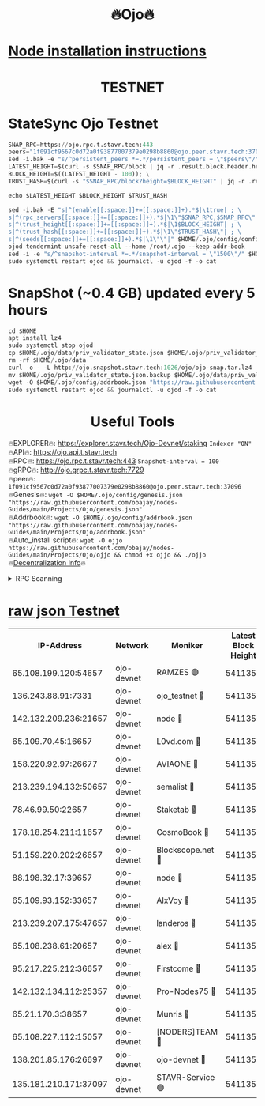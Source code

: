 <h1 align="center"> 🔥Ojo🔥</h1>

[Node installation instructions](https://github.com/obajay/nodes-Guides/tree/main/Projects/Ojo)
=

<h1 align="center"> TESTNET</h1>

# StateSync Ojo Testnet
```python
SNAP_RPC=https://ojo.rpc.t.stavr.tech:443
peers="1f091cf9567c0d72a0f93877007379e0298b8860@ojo.peer.stavr.tech:37096"
sed -i.bak -e "s/^persistent_peers *=.*/persistent_peers = \"$peers\"/" $HOME/.ojo/config/config.toml
LATEST_HEIGHT=$(curl -s $SNAP_RPC/block | jq -r .result.block.header.height); \
BLOCK_HEIGHT=$((LATEST_HEIGHT - 100)); \
TRUST_HASH=$(curl -s "$SNAP_RPC/block?height=$BLOCK_HEIGHT" | jq -r .result.block_id.hash)

echo $LATEST_HEIGHT $BLOCK_HEIGHT $TRUST_HASH

sed -i.bak -E "s|^(enable[[:space:]]+=[[:space:]]+).*$|\1true| ; \
s|^(rpc_servers[[:space:]]+=[[:space:]]+).*$|\1\"$SNAP_RPC,$SNAP_RPC\"| ; \
s|^(trust_height[[:space:]]+=[[:space:]]+).*$|\1$BLOCK_HEIGHT| ; \
s|^(trust_hash[[:space:]]+=[[:space:]]+).*$|\1\"$TRUST_HASH\"| ; \
s|^(seeds[[:space:]]+=[[:space:]]+).*$|\1\"\"|" $HOME/.ojo/config/config.toml
ojod tendermint unsafe-reset-all --home /root/.ojo --keep-addr-book
sed -i -e "s/^snapshot-interval *=.*/snapshot-interval = \"1500\"/" $HOME/.ojo/config/app.toml
sudo systemctl restart ojod && journalctl -u ojod -f -o cat
```
# SnapShot (~0.4 GB) updated every 5 hours
```python
cd $HOME
apt install lz4
sudo systemctl stop ojod
cp $HOME/.ojo/data/priv_validator_state.json $HOME/.ojo/priv_validator_state.json.backup
rm -rf $HOME/.ojo/data
curl -o - -L http://ojo.snapshot.stavr.tech:1026/ojo/ojo-snap.tar.lz4 | lz4 -c -d - | tar -x -C $HOME/.ojo --strip-components 2
mv $HOME/.ojo/priv_validator_state.json.backup $HOME/.ojo/data/priv_validator_state.json
wget -O $HOME/.ojo/config/addrbook.json "https://raw.githubusercontent.com/obajay/nodes-Guides/main/Projects/Ojo/addrbook.json"
sudo systemctl restart ojod && journalctl -u ojod -f -o cat
```
 <h1 align="center"> Useful Tools</h1>

🔥EXPLORER🔥:        https://explorer.stavr.tech/Ojo-Devnet/staking        `Indexer "ON"` \
🔥API🔥:                     https://ojo.api.t.stavr.tech \
🔥RPC🔥:                    https://ojo.rpc.t.stavr.tech:443              `Snapshot-interval = 100` \
🔥gRPC🔥:                  http://ojo.grpc.t.stavr.tech:7729 \
🔥peer🔥:                   `1f091cf9567c0d72a0f93877007379e0298b8860@ojo.peer.stavr.tech:37096` \
🔥Genesis🔥:    ```wget -O $HOME/.ojo/config/genesis.json "https://raw.githubusercontent.com/obajay/nodes-Guides/main/Projects/Ojo/genesis.json"``` \
🔥Addrbook🔥:    ```wget -O $HOME/.ojo/config/addrbook.json "https://raw.githubusercontent.com/obajay/nodes-Guides/main/Projects/Ojo/addrbook.json"``` \
🔥Auto_install script🔥: ```wget -O ojjo https://raw.githubusercontent.com/obajay/nodes-Guides/main/Projects/Ojo/ojjo && chmod +x ojjo && ./ojjo``` \
🔥[Decentralization Info](https://github.com/obajay/StateSync-snapshots/tree/main/Projects/Ojo/Decentralization)🔥



<details>
<summary>RPC Scanning</summary>

<h2 align="center"> We scan nodes in real time every 4 hours. And we provide the final result of RPC endpoints.
We cannot influence the operation of these nodes in any way. </h2>


```python
If Voting Power is higher than 0 --> then the Node is a validator of the network and may be subject to attack and be a potential threat to the chain.
```
```python
We marked such validators with a red symbol
```

</details>

[raw json Testnet](https://rpc-check.ojot.stavr.tech/ojot/rpc-ojot-result.json)
=


<table><tr><th>IP-Address</th><th>Network</th><th>Moniker</th><th>Latest Block Height</th><th>Earliest Block Height</th><th>Catching Up</th><th>Tx Index</th><th>Voting Power</th><th>Scan Time</th></tr><tr><td>65.108.199.120:54657</td><td>ojo-devnet</td><td>RAMZES 🟢</td><td>5411352</td><td>306156</td><td>False</td><td>on</td><td>0</td><td>2024-02-13T01:57:50.069959346UTC</td></tr><tr><td>136.243.88.91:7331</td><td>ojo-devnet</td><td>ojo_testnet 🔴</td><td>5411353</td><td>308845</td><td>False</td><td>on</td><td>1000</td><td>2024-02-13T01:57:56.546204180UTC</td></tr><tr><td>142.132.209.236:21657</td><td>ojo-devnet</td><td>node 🔴</td><td>5411355</td><td>350001</td><td>False</td><td>on</td><td>1999</td><td>2024-02-13T01:58:10.090196672UTC</td></tr><tr><td>65.109.70.45:16657</td><td>ojo-devnet</td><td>L0vd.com 🔴</td><td>5411357</td><td>695918</td><td>False</td><td>off</td><td>998</td><td>2024-02-13T01:58:18.098119911UTC</td></tr><tr><td>158.220.92.97:26677</td><td>ojo-devnet</td><td>AVIAONE 🔴</td><td>5411354</td><td>2754001</td><td>False</td><td>on</td><td>19926</td><td>2024-02-13T01:58:05.129466872UTC</td></tr><tr><td>213.239.194.132:50657</td><td>ojo-devnet</td><td>semalist 🔴</td><td>5411352</td><td>3223522</td><td>False</td><td>on</td><td>21037</td><td>2024-02-13T01:57:50.386849509UTC</td></tr><tr><td>78.46.99.50:22657</td><td>ojo-devnet</td><td>Staketab 🔴</td><td>5411357</td><td>4254801</td><td>False</td><td>on</td><td>1276</td><td>2024-02-13T01:58:18.387113766UTC</td></tr><tr><td>178.18.254.211:11657</td><td>ojo-devnet</td><td>CosmoBook 🔴</td><td>5411356</td><td>4392001</td><td>False</td><td>off</td><td>1047</td><td>2024-02-13T01:58:12.562401915UTC</td></tr><tr><td>51.159.220.202:26657</td><td>ojo-devnet</td><td>Blockscope.net 🔴</td><td>5411352</td><td>4425001</td><td>False</td><td>on</td><td>1878</td><td>2024-02-13T01:57:49.310528978UTC</td></tr><tr><td>88.198.32.17:39657</td><td>ojo-devnet</td><td>node 🔴</td><td>5411356</td><td>4710001</td><td>False</td><td>on</td><td>95402</td><td>2024-02-13T01:58:12.789924585UTC</td></tr><tr><td>65.109.93.152:33657</td><td>ojo-devnet</td><td>AlxVoy 🔴</td><td>5411355</td><td>4943001</td><td>False</td><td>on</td><td>4491415</td><td>2024-02-13T01:58:09.854636883UTC</td></tr><tr><td>213.239.207.175:47657</td><td>ojo-devnet</td><td>landeros 🔴</td><td>5411354</td><td>4967924</td><td>False</td><td>off</td><td>11083</td><td>2024-02-13T01:58:05.448208074UTC</td></tr><tr><td>65.108.238.61:20657</td><td>ojo-devnet</td><td>alex 🔴</td><td>5411352</td><td>5131001</td><td>False</td><td>on</td><td>11359</td><td>2024-02-13T01:57:49.686456926UTC</td></tr><tr><td>95.217.225.212:36657</td><td>ojo-devnet</td><td>Firstcome 🔴</td><td>5411353</td><td>5251946</td><td>False</td><td>on</td><td>13566</td><td>2024-02-13T01:57:56.228766231UTC</td></tr><tr><td>142.132.134.112:25357</td><td>ojo-devnet</td><td>Pro-Nodes75 🔴</td><td>5411352</td><td>5311352</td><td>False</td><td>on</td><td>24651</td><td>2024-02-13T01:57:53.514876962UTC</td></tr><tr><td>65.21.170.3:38657</td><td>ojo-devnet</td><td>Munris 🔴</td><td>5411353</td><td>5311353</td><td>False</td><td>off</td><td>20123</td><td>2024-02-13T01:57:55.891462153UTC</td></tr><tr><td>65.108.227.112:15057</td><td>ojo-devnet</td><td>[NODERS]TEAM 🔴</td><td>5411357</td><td>5311357</td><td>False</td><td>off</td><td>9999</td><td>2024-02-13T01:58:17.469938388UTC</td></tr><tr><td>138.201.85.176:26697</td><td>ojo-devnet</td><td>ojo-devnet 🔴</td><td>5411357</td><td>5311357</td><td>False</td><td>on</td><td>1000024000</td><td>2024-02-13T01:58:17.769405690UTC</td></tr><tr><td>135.181.210.171:37097</td><td>ojo-devnet</td><td>STAVR-Service 🟢</td><td>5411352</td><td>5408001</td><td>False</td><td>on</td><td>0</td><td>2024-02-13T01:57:51.148702670UTC</td></tr></table>
